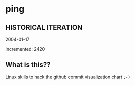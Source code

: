 # ping

## HISTORICAL ITERATION
2004-01-17

Incremented: 2420

## What is this?? 
Linux skills to hack the github commit visualization chart `;-)`
